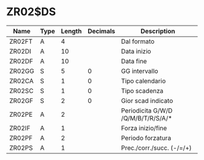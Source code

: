# ZR02$DS

| Name   | Type | Length | Decimals | Description                        |
| ------ | ---- | ------ | -------- | ---------------------------------- |
| ZR02FT | A    | 4      |          | Dal formato                        |
| ZR02DI | A    | 10     |          | Data inizio                        |
| ZR02DF | A    | 10     |          | Data fine                          |
| ZR02GG | S    | 5      | 0        | GG intervallo                      |
| ZR02CA | S    | 1      | 0        | Tipo calendario                    |
| ZR02SC | S    | 1      | 0        | Tipo scadenza                      |
| ZR02GF | S    | 2      | 0        | Gior scad indicato                 |
| ZR02PE | A    | 2      |          | Periodicita G/W/D /Q/M/B/T/R/S/A/* |
| ZR02IF | A    | 1      |          | Forza inizio/fine                  |
| ZR02PF | A    | 2      |          | Periodo forzatura                  |
| ZR02PS | A    | 1      |          | Prec./corr./succ. (-/=/+)          |